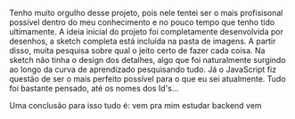 Tenho muito orgulho desse projeto, pois nele tentei ser o mais profisisonal possível dentro do meu conhecimento e no pouco tempo que tenho tido ultimamente.
A ideia inicial do projeto foi completamente desenvolvida por desenhos, a sketch completa está incluída na pasta de imagens. A partir disso, muita pesquisa sobre qual o jeito certo de fazer cada coisa.
Na sketch não tinha o design dos detalhes, algo que foi naturalmente surgindo ao longo da curva de aprendizado pesquisando tudo. Já o JavaScript fiz questão de ser o mais perfeito possível para o que eu sei atualmente.
Tudo foi bastante pensado, até os nomes dos Id's...

Uma conclusão para isso tudo é: vem pra mim estudar backend vem
